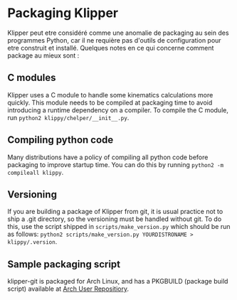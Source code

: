 # Packaging Klipper

Klipper peut etre considéré comme une anomalie de packaging au sein des programmes Python, car il ne requière pas d'outils de configuration pour etre construit et installé.
Quelques notes en ce qui concerne comment package au mieux sont :

## C modules

Klipper uses a C module to handle some kinematics calculations more quickly. This module needs to be compiled at packaging time to avoid introducing a runtime dependency on a compiler. To compile the C module, run `python2 klippy/chelper/__init__.py`.

## Compiling python code

Many distributions have a policy of compiling all python code before packaging to improve startup time. You can do this by running `python2 -m compileall klippy`.

## Versioning

If you are building a package of Klipper from git, it is usual practice not to ship a .git directory, so the versioning must be handled without git. To do this, use the script shipped in `scripts/make_version.py` which should be run as follows: `python2 scripts/make_version.py YOURDISTRONAME > klippy/.version`.

## Sample packaging script

klipper-git is packaged for Arch Linux, and has a PKGBUILD (package build script) available at [Arch User Repositiory](https://aur.archlinux.org/cgit/aur.git/tree/PKGBUILD?h=klipper-git).
